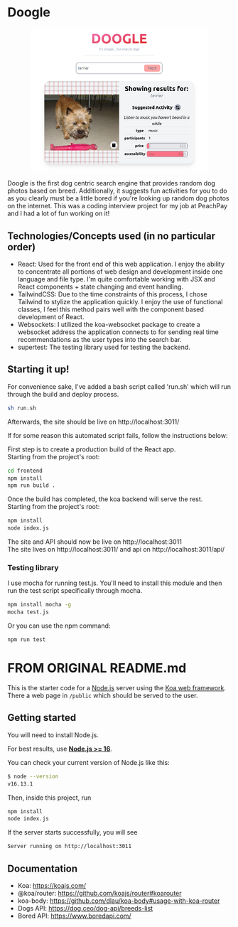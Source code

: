 # Doogle
<p align="center">
  <img src="docs/cover.png" width="400" />
</p>
Doogle is the first dog centric search engine that provides random dog photos based on breed. Additionally, it suggests fun activities for you to do as you clearly must be a little bored if you're looking up random dog photos on the internet. This was a coding interview project for my job at PeachPay and I had a lot of fun working on it!

## Technologies/Concepts used (in no particular order)
- React: Used for the front end of this web application. I enjoy the ability to concentrate all portions of web design and development inside one language and file type. I'm quite comfortable working with JSX and React components + state changing and event handling.
- TailwindCSS: Due to the time constraints of this process, I chose Tailwind to stylize the application quickly. I enjoy the use of functional classes, I feel this method pairs well with the component based development of React.
- Websockets: I utilized the koa-websocket package to create a websocket address the application connects to for sending real time recommendations as the user types into the search bar.
- supertest: The testing library used for testing the backend.

## Starting it up!
For convenience sake, I've added a bash script called 'run.sh' which will run through the build and deploy process.
```sh
sh run.sh
```
Afterwards, the site should be live on http://localhost:3011/

If for some reason this automated script fails, follow the instructions below:<br>

First step is to create a production build of the React app.<br>
Starting from the project's root:
```sh
cd frontend
npm install
npm run build .
```

Once the build has completed, the koa backend will serve the rest.<br>
Starting from the project's root:
```sh
npm install
node index.js
```

The site and API should now be live on http://localhost:3011<br>
The site lives on http://localhost:3011/ and api on http://localhost:3011/api/

### Testing library
I use mocha for running test.js. You'll need to install this module and then run the test script
specifically through mocha.
```sh
npm install mocha -g
mocha test.js
```

Or you can use the npm command:
```sh
npm run test
```

# FROM ORIGINAL README.md
This is the starter code for a [Node.js](https://nodejs.org/en/about/) server
using the [Koa web framework](https://koajs.com/). There a web page in
`/public` which should be served to the user.

## Getting started

You will need to install Node.js.

For best results, use [**Node.js >= 16**](https://nodejs.org/).



You can check your current version of Node.js like this:

```sh
$ node --version
v16.13.1
```

Then, inside this project, run

```sh
npm install
node index.js
```

If the server starts successfully, you will see

```sh
Server running on http://localhost:3011
```

## Documentation

- Koa: https://koajs.com/
- @koa/router: https://github.com/koajs/router#koarouter
- koa-body: https://github.com/dlau/koa-body#usage-with-koa-router
- Dogs API: https://dog.ceo/dog-api/breeds-list
- Bored API: https://www.boredapi.com/
